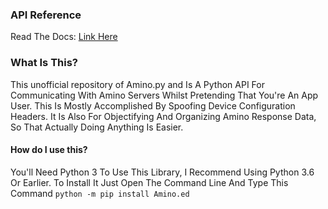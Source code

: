 ### API Reference
Read The Docs: [Link Here](https://aminopy.readthedocs.io/en/latest/)

### What Is This?
This unofficial repository of Amino.py and Is A Python API For Communicating With Amino Servers Whilst Pretending That You're An App User. This Is Mostly Accomplished By Spoofing Device Configuration Headers. It Is Also For Objectifying And Organizing Amino Response Data, So That Actually Doing Anything Is Easier.

#### How do I use this?
You'll Need Python 3 To Use This Library, I Recommend Using Python 3.6 Or Earlier.
To Install It Just Open The Command Line And Type This Command `python -m pip install Amino.ed`